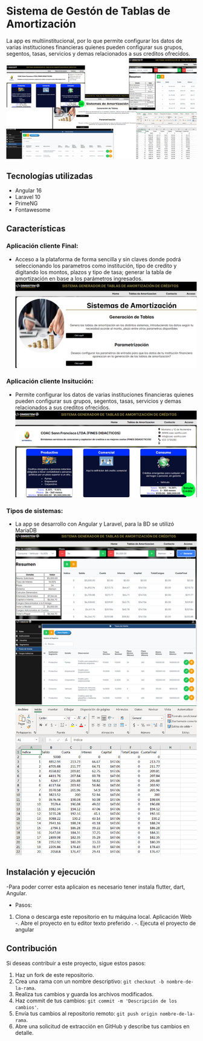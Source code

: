 # Sistema de Gestón de Tablas de Amortización
La app es multiinstitucional, por lo que permite configurar los datos de varias instituciones financieras quienes pueden configurar sus grupos, segentos, tasas, servicios y demas relacionados a sus creditos ofrecidos.
![Captura de pantalla del portafolio web](amortizaimg.png)


## Tecnologías utilizadas

- Angular 16
- Laravel 10
- PrimeNG
- Fontawesome

## Características

### Aplicación cliente Final:
 - Acceso a la plataforma de forma sencilla y sin claves donde podrá seleccionando los parametros como institución, tipo de credito y digitando los montos, plazos y tipo de tasa; generar la tabla de amortización en base a los parámetros ingresados.
![Captura de pantalla del portafolio web](principal.PNG)
### Aplicación cliente Insitución:
-  Permite configurar los datos de varias instituciones financieras quienes pueden configurar sus grupos, segentos, tasas, servicios y demas relacionados a sus creditos ofrecidos.
![Captura de pantalla del portafolio web](sec1.PNG)
### Tipos de sistemas:
- La app se desarrollo con Angular y Laravel, para la BD se utilizó MariaDB
![Captura de pantalla del portafolio web](sec2.PNG)
![Captura de pantalla del portafolio web](sec3.PNG)
![Captura de pantalla del portafolio web](sec4.PNG)
## Instalación y ejecución
-Para poder correr esta aplicaion es necesario tener instala flutter, dart, Angular.
- Pasos:
1. Clona o descarga este repositorio en tu máquina local.
  Aplicación Web
-. Abre el proyecto en tu editor texto preferido .
-. Ejecuta el proyecto de angular

## Contribución

Si deseas contribuir a este proyecto, sigue estos pasos:

1. Haz un fork de este repositorio.
2. Crea una rama con un nombre descriptivo: `git checkout -b nombre-de-la-rama`.
3. Realiza tus cambios y guarda los archivos modificados.
4. Haz commit de tus cambios: `git commit -m 'Descripción de los cambios'`.
5. Envía tus cambios al repositorio remoto: `git push origin nombre-de-la-rama`.
6. Abre una solicitud de extracción en GitHub y describe tus cambios en detalle.


